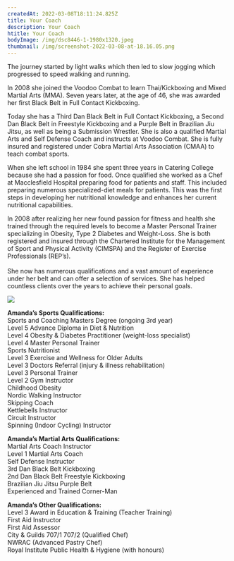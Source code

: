 ```yaml
---
createdAt: 2022-03-08T18:11:24.825Z
title: Your Coach
description: Your Coach
htitle: Your Coach
bodyImage: /img/dsc8446-1-1980x1320.jpeg
thumbnail: /img/screenshot-2022-03-08-at-18.16.05.png
---
```

The journey started by light walks which then led to slow jogging which progressed to speed walking and running.

In 2008 she joined the Voodoo Combat to learn Thai/Kickboxing and Mixed Martial Arts (MMA). Seven years later, at the age of 46, she was awarded her first Black Belt in Full Contact Kickboxing.

Today she has a Third Dan Black Belt in Full Contact Kickboxing, a Second Dan Black Belt in Freestyle Kickboxing and a Purple Belt in Brazilian Jiu Jitsu, as well as being a Submission Wrestler. She is also a qualified Martial Arts and Self Defense Coach and instructs at Voodoo Combat. She is fully insured and registered under Cobra Martial Arts Association (CMAA) to teach combat sports.

When she left school in 1984 she spent three years in Catering College because she had a passion for food. Once qualified she worked as a Chef at Macclesfield Hospital preparing food for patients and staff. This included preparing numerous specialized-diet meals for patients. This was the first steps in developing her nutritional knowledge and enhances her current nutritional capabilities.

In 2008 after realizing her new found passion for fitness and health she trained through the required levels to become a Master Personal Trainer specializing in Obesity, Type 2 Diabetes and Weight-Loss. She is both registered and insured through the Chartered Institute for the Management of Sport and Physical Activity (CIMSPA) and the Register of Exercise Professionals (REP’s).\
\
She now has numerous qualifications and a vast amount of experience under her belt and can offer a selection of services. She has helped countless clients over the years to achieve their personal goals.

![](http://voodooperformancecoaching.co.uk/wp-content/uploads/2021/02/13-681x1024.jpg)

**Amanda’s Sports Qualifications:**\
Sports and Coaching Masters Degree (ongoing 3rd year)\
Level 5 Advance Diploma in Diet & Nutrition\
Level 4 Obesity & Diabetes Practitioner (weight-loss specialist)\
Level 4 Master Personal Trainer\
Sports Nutritionist\
Level 3 Exercise and Wellness for Older Adults\
Level 3 Doctors Referral (injury & illness rehabilitation)\
Level 3 Personal Trainer\
Level 2 Gym Instructor\
Childhood Obesity\
Nordic Walking Instructor\
Skipping Coach\
Kettlebells Instructor\
Circuit Instructor\
Spinning (Indoor Cycling) Instructor

**Amanda’s Martial Arts Qualifications:**\
Martial Arts Coach Instructor\
Level 1 Martial Arts Coach\
Self Defense Instructor\
3rd Dan Black Belt Kickboxing\
2nd Dan Black Belt Freestyle Kickboxing\
Brazilian Jiu Jitsu Purple Belt\
Experienced and Trained Corner-Man

**Amanda’s Other Qualifications:**\
Level 3 Award in Education & Training (Teacher Training)\
First Aid Instructor\
First Aid Assessor\
City & Guilds 707/1 707/2 (Qualified Chef)\
NWRAC (Advanced Pastry Chef)\
Royal Institute Public Health & Hygiene (with honours)
